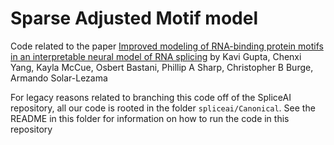 # Sparse Adjusted Motif model

Code related to the paper [Improved modeling of RNA-binding protein motifs in an interpretable neural model of RNA splicing]([url](https://genomebiology.biomedcentral.com/articles/10.1186/s13059-023-03162-x)) by Kavi Gupta, Chenxi Yang, Kayla McCue, Osbert Bastani, Phillip A Sharp, Christopher B Burge, Armando Solar-Lezama

For legacy reasons related to branching this code off of the SpliceAI repository, all our code is rooted in the folder `spliceai/Canonical`. See the README in this folder for information on how to run the code in this repository
